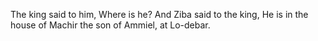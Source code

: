 The king said to him, Where is he? And Ziba said to the king, He is in the house of Machir the son of Ammiel, at Lo-debar.
